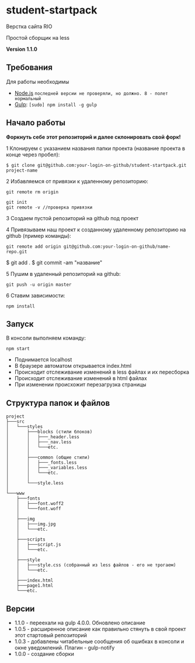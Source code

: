# student-startpack
Верстка сайта RIO

Простой сборщик на less

**Version 1.1.0**

## Требования

Для работы необходимы

* [Node.js](http://nodejs.org) `последней версии не проверяли, но должно. 8 - полет нормальный`
* [Gulp](http://gulpjs.com/): `[sudo] npm install -g gulp`

## Начало работы

**Форкнуть себе этот репозиторий и далее склонировать свой форк!**

1 Клонируем с указанием названия папки проекта (название проекта в конце через пробел):
```
$ git clone git@github.com:your-login-on-github/student-startpack.git project-name
```

2 Избавляемся от привязки к удаленному репозиторию:
```
git remote rm origin

git init
git remote -v //проверка привязки
```

3 Создаем пустой репозиторий на github под проект

4 Привязываем наш проект к созданному удаленному репозиторию на github (пример команды):
```
git remote add origin git@github.com:your-login-on-github/name-repo.git
```

$ git add .
$ git commit -am "название"

5 Пушим в удаленный репозиторий на github:
```
git push -u origin master
```
6 Ставим зависимости:
```
npm install
```

## Запуск

В консоли выполняем команду:
```
npm start
```
* Поднимается localhost
* В браузере автоматом открывается index.html
* Происходит отслеживание изменений в less файлах и их пересборка
* Происходит отслеживание изменений в html файлах
* При изменении происхожит перезагрузка страницы

## Структура папок и файлов
```
project
├───src
│   └───styles
│       ├───blocks (стили блоков)
│       │   ├───_header.less
│       │   ├───_nav.less
│       │   └───etc.
│       │
│       ├───common (общие стили)
│       │   ├───_fonts.less
│       │   ├───_variables.less
│       │   └───etc.
│       │
│       └───style.less
│
└───www
    ├───fonts
    │   ├───font.woff2
    │   └───font.woff
    │
    ├───img
    │   ├───img.jpg
    │   └───etc.
    │
    ├───scripts
    │   ├───script.js
    │   └───etc.
    │
    ├───style
    │   ├───style.css (собранный из less файлов - его не трогаем)
    │   └───etc.
    │
    ├───index.html
    ├───page1.html
    └───etc.
```

## Версии
* 1.1.0 - переехали на gulp 4.0.0. Обновлено описание
* 1.0.5 - расширенное описание как правильно стянуть в свой проект этот стартовый репозиторий
* 1.0.3 - добавлены читабельные сообщения об ошибках в консоли и окне уведомлений. Плагин - gulp-notify
* 1.0.0 - создание сборки